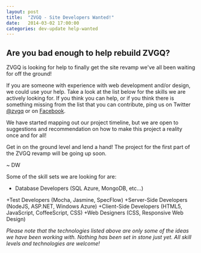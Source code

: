 ```yaml
---
layout: post
title:  "ZVGQ - Site Developers Wanted!"
date:   2014-03-02 17:00:00
categories: dev-update help-wanted
---
```


## Are you bad enough to help rebuild ZVGQ?

ZVGQ is looking for help to finally get the site revamp we've all been waiting for off the ground!

If you are someone with experience with web development and/or design, we could use your help. Take a look at the list below for the skills we are actively looking for. If you think you can help, or if you think there is something missing from the list that you can contribute, ping us on Twitter [@zvgq](https://twitter.com/zvgq) or on [Facebook](https://www.facebook.com/zanyvideogamequotes).

We have started mapping out our project timeline, but we are open to suggestions and recommendation on how to make this project a reality once and for all!

Get in on the ground level and lend a hand! The project for the first part of the ZVGQ revamp will be going up soon.

~ DW

Some of the skill sets we are looking for are:
<ul>
	<li>Database Developers (SQL Azure, MongoDB, etc...)</li>
</ul>

+Test Developers (Mocha, Jasmine, SpecFlow)
+Server-Side Developers (NodeJS, ASP.NET, Windows Azure)
+Client-Side Developers (HTML5, JavaScript, CoffeeScript, CSS)
+Web Designers (CSS, Responsive Web Design)

_Please note that the technologies listed above are only some of the ideas we have been working with. Nothing has been set in stone just yet. All skill levels and technologies are welcome!_